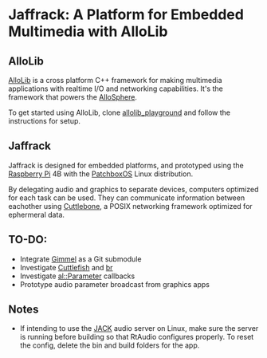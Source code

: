 # Jaffrack: A Platform for Embedded Multimedia with AlloLib

## AlloLib
[AlloLib](https://github.com/AlloSphere-Research-Group/allolib) is a cross platform C++ framework for making multimedia applications with realtime I/O and networking capabilities. It's the framework that powers the [AlloSphere](https://en.wikipedia.org/wiki/AlloSphere).

To get started using AlloLib, clone [allolib_playground](https://github.com/AlloSphere-Research-Group/allolib_playground) and follow the instructions for setup.

## Jaffrack
Jaffrack is designed for embedded platforms, and prototyped using the [Raspberry Pi](https://en.wikipedia.org/wiki/Raspberry_Pi) 4B with the [PatchboxOS](https://blokas.io/patchbox-os/) Linux distribution.

By delegating audio and graphics to separate devices, computers optimized for each task can be used. They can communicate information between eachother using [Cuttlebone](https://github.com/kybr/cuttlebone), a POSIX networking framework optimized for ephermeral data.

## TO-DO:
- Integrate [Gimmel](https://github.com/Mahdi03/Gimmel) as a Git submodule
- Investigate [Cuttlefish](https://github.com/systemics/cuttlefish) and [br](https://github.com/kybr/br)
- Investigate [al::Parameter](https://github.com/AlloSphere-Research-Group/allolib/blob/master/include/al/ui/al_Parameter.hpp) callbacks
- Prototype audio parameter broadcast from graphics apps 

## Notes
- If intending to use the [JACK](https://en.wikipedia.org/wiki/JACK_Audio_Connection_Kit) audio server on Linux, make sure the server is running before building so that RtAudio configures properly. To reset the config, delete the bin and build folders for the app.